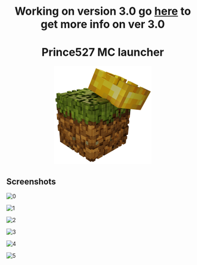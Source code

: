 <h1 align="center">Working on version 3.0 go <a href="https://github.com/Prince527GitHub/Prince527-MC-launcher/projects/1">here</a> to get more info on ver 3.0</h1>

<h1 align="center">Prince527 MC launcher</h1>

<p align="center">
  <img src="https://github.com/Prince527GitHub/Prince527-MC-launcher/blob/release/src/assets/image/logo.png?raw=true" width="256" height="256">
</p>

## Screenshots

![0](https://api.serversmp.xyz/upload/prince/Prince527s_MC_Launcher_FkQo9Mf86t.png)

![1](https://api.serversmp.xyz/upload/prince/Prince527s_MC_Launcher_4NK3rgnEt7.png)

![2](https://api.serversmp.xyz/upload/prince/Prince527s_MC_Launcher_3xCF48RKAk.png)

![3](https://api.serversmp.xyz/upload/prince/Prince527s_MC_Launcher_BmU30x7OUh.png)

![4](https://api.serversmp.xyz/upload/prince/Prince527s_MC_Launcher_bxYnVQPjjI.png)

![5](https://api.serversmp.xyz/upload/prince/Prince527s_MC_Launcher_MsNzTJssZU.png)
